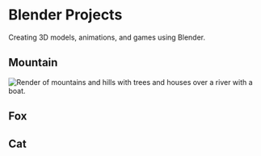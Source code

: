 # Blender Projects
Creating 3D models, animations, and games using Blender.

## Mountain
![Render of mountains and hills with trees and houses over a river with a boat.]([mountain/mountain.png](https://github.com/jaimie17/blender-projects/blob/main/mountain/mountain.png)https://github.com/jaimie17/blender-projects/blob/main/mountain/mountain.png)


## Fox

## Cat
